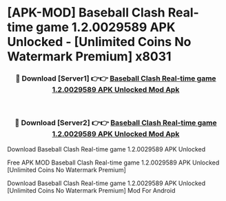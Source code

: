 # [APK-MOD] Baseball Clash  Real-time game 1.2.0029589 APK Unlocked - [Unlimited Coins No Watermark Premium] x8031



<div align="center">
<h3>🔴 Download [Server1] 👉👉 <a href="https://momento.my/?title=Baseball_Clash__Real-time_game_1.2.0029589_APK_Unlocked">Baseball Clash  Real-time game 1.2.0029589 APK Unlocked Mod Apk</a></h3><br>

<h3>🔴 Download [Server2] 👉👉 <a href="https://momento.my/?title=Baseball_Clash__Real-time_game_1.2.0029589_APK_Unlocked">Baseball Clash  Real-time game 1.2.0029589 APK Unlocked Mod Apk</a></h3>
</div>



Download Baseball Clash  Real-time game 1.2.0029589 APK Unlocked 

Free APK MOD Baseball Clash  Real-time game 1.2.0029589 APK Unlocked [Unlimited Coins No Watermark Premium]

Download Baseball Clash  Real-time game 1.2.0029589 APK Unlocked [Unlimited Coins No Watermark Premium] Mod For Android
